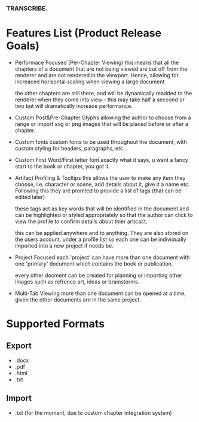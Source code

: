 ### TRANSCRIBE.

#   Features List (Product Release Goals)

- Performace Focused (Per-Chapter Viewing)
    this means that all the chapters of a document that are not being 
    viewed are cut off from the renderer and are not rendered in the 
    viewport. Hence, allowing for increaced horisontal scaling when 
    viewing a large document

    the other chapters are still there, and will be dynamically readded
    to the renderer when they come into view - this may take half a 
    seccond or two but will dramatically increace performance.

- Custom Post&Pre-Chapter Glyphs
    allowing the author to choose from a range or import svg or png 
    images that will be placed before or after a chapter.

- Custom fonts 
    custom fonts to be used throughout the document, with custom styling
    for headers, paragraphs, etc...

- Custom First Word/First letter font
    exactly what it says, u want a fancy start to the book or chapter, you got it.

- Artifact Profiling & Tooltips
    this allows the user to make any item they choose, i.e. character 
    or scene, add details about it, give it a name etc. Following this
    they are promted to provide a list of tags (that can be edited later)

    these tags act as key words that will be identified in the document
    and can be highlighted or styled appropriately so that the author
    can click to view the profile to confirm details about thier articact.

    this can be applied anywhere and to anything. They are also stored on the users account, under a profile list so each one can be individually
    imported into a new project if needs be. 

- Project Focused 
    each 'project' can have more than one document with one 'primary'
    document which contains the book or publication.

    every other docment can be created for planning or importing other 
    images such as refrence art, ideas or brainstorms.

- Multi-Tab Viewing 
    more than one document can be opened at a time, given the other
    documents are in the same project.

#   Supported Formats

## Export
- .docx
- .pdf
- .html
- .txt

## Import
- .txt (for the moment, due to custom chapter integration system)